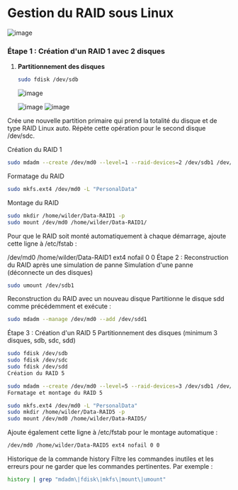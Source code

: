 # Gestion du RAID sous Linux
![image](https://github.com/user-attachments/assets/09cd970c-1901-4631-a1b8-b0fe9c173535)

### Étape 1 : Création d'un RAID 1 avec 2 disques
1. **Partitionnement des disques**
   ```bash
   sudo fdisk /dev/sdb
   ```
   ![image](https://github.com/user-attachments/assets/717a0c48-8367-4aab-9824-c68d5e197246)

   ![image](https://github.com/user-attachments/assets/6a14e981-0a2b-45cb-beb5-3e2e1334e7c4)
   ![image](https://github.com/user-attachments/assets/c438bf54-0ef2-4a5f-b622-9c82951a3957)


Crée une nouvelle partition primaire qui prend la totalité du disque et de type RAID Linux auto. Répète cette opération pour le second disque /dev/sdc.

Création du RAID 1

 ```bash
sudo mdadm --create /dev/md0 --level=1 --raid-devices=2 /dev/sdb1 /dev/sdc1
 ```

Formatage du RAID

```bash
sudo mkfs.ext4 /dev/md0 -L "PersonalData"
 ```
Montage du RAID

```bash
sudo mkdir /home/wilder/Data-RAID1 -p
sudo mount /dev/md0 /home/wilder/Data-RAID1/
 ```
Pour que le RAID soit monté automatiquement à chaque démarrage, ajoute cette ligne à /etc/fstab :

/dev/md0 /home/wilder/Data-RAID1 ext4 nofail 0 0
Étape 2 : Reconstruction du RAID après une simulation de panne
Simulation d'une panne (déconnecte un des disques)

```bash
sudo umount /dev/sdb1
 ```

Reconstruction du RAID avec un nouveau disque Partitionne le disque sdd comme précédemment et exécute :
```bash
sudo mdadm --manage /dev/md0 --add /dev/sdd1
 ```
Étape 3 : Création d'un RAID 5
Partitionnement des disques (minimum 3 disques, sdb, sdc, sdd)

```bash
sudo fdisk /dev/sdb
sudo fdisk /dev/sdc
sudo fdisk /dev/sdd
Création du RAID 5
 ```
```bash
sudo mdadm --create /dev/md0 --level=5 --raid-devices=3 /dev/sdb1 /dev/sdc1 /dev/sdd1
Formatage et montage du RAID 5
 ```
```bash
sudo mkfs.ext4 /dev/md0 -L "PersonalData"
sudo mkdir /home/wilder/Data-RAID5 -p
sudo mount /dev/md0 /home/wilder/Data-RAID5/
 ```
Ajoute également cette ligne à /etc/fstab pour le montage automatique :
```bash
/dev/md0 /home/wilder/Data-RAID5 ext4 nofail 0 0
 ```
Historique de la commande history
Filtre les commandes inutiles et les erreurs pour ne garder que les commandes pertinentes. Par exemple :

```bash
history | grep "mdadm\|fdisk\|mkfs\|mount\|umount"
 ```
